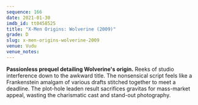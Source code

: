 ```yaml
---
sequence: 166
date: 2021-01-30
imdb_id: tt0458525
title: "X-Men Origins: Wolverine (2009)"
grade: D
slug: x-men-origins-wolverine-2009
venue: Vudu
venue_notes:
---
```


**Passionless prequel detailing Wolverine's origin.** Reeks of studio interference down to the awkward title. The nonsensical script feels like a Frankenstein amalgam of various drafts stitched together to meet a deadline. The plot-hole leaden result sacrifices gravitas for mass-market appeal, wasting the charismatic cast and stand-out photography.
